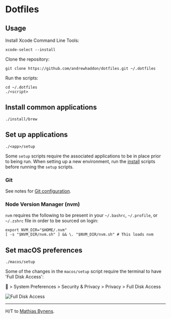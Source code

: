 # Dotfiles

## Usage

Install Xcode Command Line Tools:  

```shell
xcode-select --install
```

Clone the repository:  

```shell
git clone https://github.com/andrewhaddon/dotfiles.git ~/.dotfiles
```

Run the scripts:

```shell
cd ~/.dotfiles
./<script>
```

## Install common applications 

```shell
./install/brew
```

## Set up applications

```shell
./<app>/setup
```

Some `setup` scripts require the associated applications to be in place prior to being run. When setting up a new environment, run the [install](https://github.com/andrewhaddon/dotfiles/tree/master/install) scripts before running the `setup` scripts.

### Git 

See notes for [Git configuration](https://github.com/andrewhaddon/dotfiles/blob/master/git/README.md).

### Node Version Manager (nvm)

`nvm` requires the following to be present in your `~/.bashrc`, `~/.profile`, or `~/.zshrc` file in order to be sourced on login:

```shell
export NVM_DIR="$HOME/.nvm"
[ -s "$NVM_DIR/nvm.sh" ] && \. "$NVM_DIR/nvm.sh" # This loads nvm
```

## Set macOS preferences

```shell
./macos/setup
```

Some of the changes in the `macos/setup` script require the terminal to have 'Full Disk Access':

 > System Preferences > Security & Privacy > Privacy > Full Disk Access

![Full Disk Access](https://i.imgur.com/xikZjfM.png)

---

H/T to [Mathias Bynens](https://github.com/mathiasbynens/dotfiles).  
